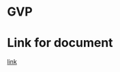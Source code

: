# GVP

# Link for document

[link](https://docs.google.com/document/d/1mIOY2BaMigRdY6jOXbMlj9w8PCdqEcguwyDrTJK6S88/edit?usp=sharing)
